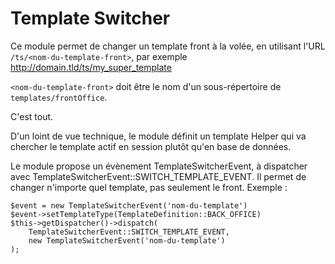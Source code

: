 # Template Switcher

Ce module permet de changer un template front à la volée, en utilisant l'URL `/ts/<nom-du-template-front>`,
par exemple http://domain.tld/ts/my_super_template

`<nom-du-template-front>` doit être le nom d'un sous-répertoire de `templates/frontOffice`.

C'est tout.

D'un loint de vue technique, le module définit un template Helper qui va chercher le template actif en session
plutôt qu'en base de données.

Le module propose un évènement TemplateSwitcherEvent, à dispatcher avec TemplateSwitcherEvent::SWITCH_TEMPLATE_EVENT.
Il permet de changer n'importe quel template, pas seulement le front. Exemple :
 
    $event = new TemplateSwitcherEvent('nom-du-template')
    $event->setTemplateType(TemplateDefinition::BACK_OFFICE)
    $this->getDispatcher()->dispatch(
        TemplateSwitcherEvent::SWITCH_TEMPLATE_EVENT,
        new TemplateSwitcherEvent('nom-du-template')
    );
